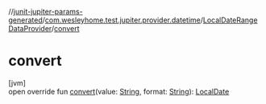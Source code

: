 //[junit-jupiter-params-generated](../../../index.md)/[com.wesleyhome.test.jupiter.provider.datetime](../index.md)/[LocalDateRangeDataProvider](index.md)/[convert](convert.md)

# convert

[jvm]\
open override fun [convert](convert.md)(value: [String](https://kotlinlang.org/api/latest/jvm/stdlib/kotlin/-string/index.html), format: [String](https://kotlinlang.org/api/latest/jvm/stdlib/kotlin/-string/index.html)): [LocalDate](https://docs.oracle.com/javase/8/docs/api/java/time/LocalDate.html)
